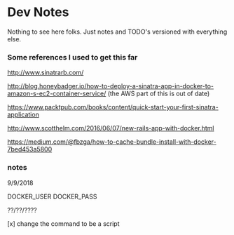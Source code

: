 # Dev Notes

Nothing to see here folks. Just notes and TODO's versioned with everything else.

### Some references I used to get this far

http://www.sinatrarb.com/

http://blog.honeybadger.io/how-to-deploy-a-sinatra-app-in-docker-to-amazon-s-ec2-container-service/
(the AWS part of this is out of date)

https://www.packtpub.com/books/content/quick-start-your-first-sinatra-application

http://www.scotthelm.com/2016/06/07/new-rails-app-with-docker.html

https://medium.com/@fbzga/how-to-cache-bundle-install-with-docker-7bed453a5800

### notes

9/9/2018

DOCKER_USER
DOCKER_PASS


??/??/????

[x] change the command to be a script
